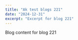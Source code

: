 ```yaml
---
title: "Ak test blogs 221"
date: "2024-12-31"
excerpt: "Excerpt for blog 221"
---
```


Blog content for blog 221